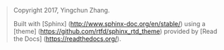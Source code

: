 > Copyright 2017, Yingchun Zhang.
> 
> Built with [Sphinx] (http://www.sphinx-doc.org/en/stable/) using a [theme] (https://github.com/rtfd/sphinx_rtd_theme) provided by [Read the Docs] (https://readthedocs.org/).